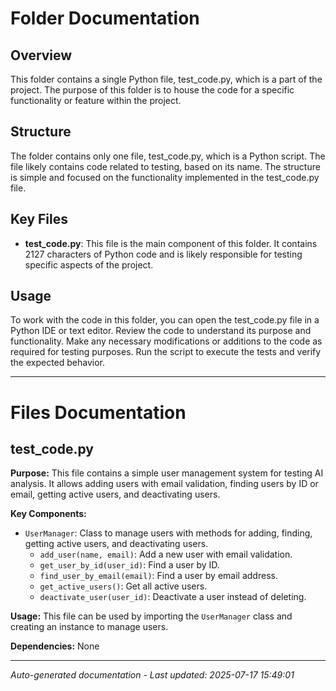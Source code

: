 # Folder Documentation

## Overview
This folder contains a single Python file, test_code.py, which is a part of the project. The purpose of this folder is to house the code for a specific functionality or feature within the project.

## Structure
The folder contains only one file, test_code.py, which is a Python script. The file likely contains code related to testing, based on its name. The structure is simple and focused on the functionality implemented in the test_code.py file.

## Key Files
- **test_code.py**: This file is the main component of this folder. It contains 2127 characters of Python code and is likely responsible for testing specific aspects of the project.

## Usage
To work with the code in this folder, you can open the test_code.py file in a Python IDE or text editor. Review the code to understand its purpose and functionality. Make any necessary modifications or additions to the code as required for testing purposes. Run the script to execute the tests and verify the expected behavior.

---

# Files Documentation

## test_code.py

**Purpose:** This file contains a simple user management system for testing AI analysis. It allows adding users with email validation, finding users by ID or email, getting active users, and deactivating users.

**Key Components:**
- `UserManager`: Class to manage users with methods for adding, finding, getting active users, and deactivating users.
  - `add_user(name, email)`: Add a new user with email validation.
  - `get_user_by_id(user_id)`: Find a user by ID.
  - `find_user_by_email(email)`: Find a user by email address.
  - `get_active_users()`: Get all active users.
  - `deactivate_user(user_id)`: Deactivate a user instead of deleting.
  
**Usage:** This file can be used by importing the `UserManager` class and creating an instance to manage users.

**Dependencies:** None

---
*Auto-generated documentation - Last updated: 2025-07-17 15:49:01*
